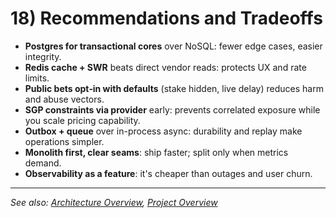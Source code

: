 # 18) Recommendations and Tradeoffs

* **Postgres for transactional cores** over NoSQL: fewer edge cases, easier integrity.
* **Redis cache + SWR** beats direct vendor reads: protects UX and rate limits.
* **Public bets opt‑in with defaults** (stake hidden, live delay) reduces harm and abuse vectors.
* **SGP constraints via provider** early: prevents correlated exposure while you scale pricing capability.
* **Outbox + queue** over in-process async: durability and replay make operations simpler.
* **Monolith first, clear seams**: ship faster; split only when metrics demand.
* **Observability as a feature**: it's cheaper than outages and user churn.

---

_See also: [Architecture Overview](./10-architecture-overview.md), [Project Overview](./00-project-overview.md)_
